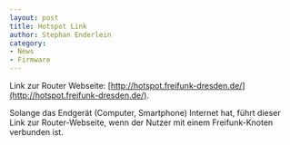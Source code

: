 ```yaml
---
layout: post
title: Hotspot Link
author: Stephan Enderlein
category:
- News
- Firmware
---
```

Link zur Router Webseite: [http://hotspot.freifunk-dresden.de/](http://hotspot.freifunk-dresden.de/).

Solange das Endgerät (Computer, Smartphone) Internet hat, führt dieser Link zur Router-Webseite, wenn
der Nutzer mit einem Freifunk-Knoten verbunden ist.
